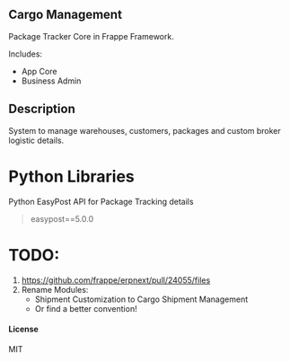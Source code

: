 ## Cargo Management

Package Tracker Core in Frappe Framework.

Includes:
- App Core
- Business Admin

## Description
System to manage warehouses, customers, packages and custom broker logistic details.

# Python Libraries

Python EasyPost API for Package Tracking details
> easypost==5.0.0

# TODO:
1. https://github.com/frappe/erpnext/pull/24055/files
2. Rename Modules:
    - Shipment Customization to Cargo Shipment Management
    - Or find a better convention!

#### License

MIT